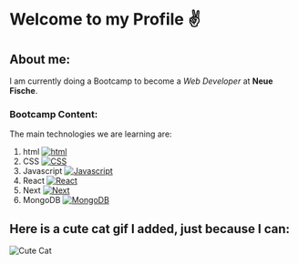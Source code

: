 # Welcome to my Profile :v:
## About me:
I am currently doing a Bootcamp to become a *Web Developer* at **Neue Fische**.
### Bootcamp Content:
The main technologies we are learning are:
1. html [![html](https://skills.thijs.gg/icons?i=html)](https://skills.thijs.gg)
2. CSS [![CSS](https://skills.thijs.gg/icons?i=css)](https://skills.thijs.gg)
3. Javascript [![Javascript](https://skills.thijs.gg/icons?i=js)](https://skills.thijs.gg)
4. React [![React](https://skills.thijs.gg/icons?i=react)](https://skills.thijs.gg)
5. Next [![Next](https://skills.thijs.gg/icons?i=nextjs)](https://skills.thijs.gg)
6. MongoDB [![MongoDB](https://skills.thijs.gg/icons?i=mongodb)](https://skills.thijs.gg)

## Here is a cute cat gif I added, just because I can:
![Cute Cat](https://media.giphy.com/media/vFKqnCdLPNOKc/giphy.gif)

